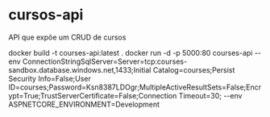 # cursos-api
API que expõe um CRUD de cursos

docker build -t courses-api:latest .
docker run -d -p 5000:80 courses-api --env ConnectionStringSqlServer=Server=tcp:courses-sandbox.database.windows.net,1433;Initial Catalog=courses;Persist Security Info=False;User ID=courses;Password=Ksn8387LDOgr;MultipleActiveResultSets=False;Encrypt=True;TrustServerCertificate=False;Connection Timeout=30; --env ASPNETCORE_ENVIRONMENT=Development

